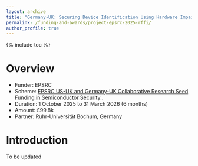 ```yaml
---
layout: archive
title: "Germany-UK: Securing Device Identification Using Hardware Impairments in RF Circuits"
permalink: /funding-and-awards/project-epsrc-2025-rffi/
author_profile: true
---
```


{% include toc %} 

# Overview
* Funder: EPSRC
* Scheme: [EPSRC US-UK and Germany-UK Collaborative Research Seed Funding in Semiconductor Security ](https://www.ukri.org/opportunity/us-uk-and-germany-uk-collaborative-research-seed-funding-in-semiconductor-security/). 
* Duration: 1 October 2025 to 31 March 2026 (6 months)
* Amount: £99.8k
* Partner: Ruhr-Universität Bochum, Germany

# Introduction

To be updated